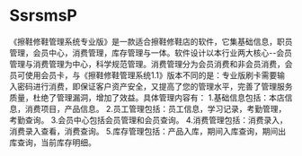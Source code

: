 # SsrsmsP
 《擦鞋修鞋管理系统专业版》是一款适合擦鞋修鞋店的软件，它集基础信息，职员管理，会员中心，消费管理，库存管理与一体。软件设计以本行业两大核心--会员管理与消费管理为中心，科学规范管理。消费管理分为会员消费和非会员消费，会员可使用会员卡，与《擦鞋修鞋管理系统1.1》版本不同的是：专业版刷卡需要输入密码进行消费，即保证客户资产安全，又提高了您的管理水平，完善了管理服务质量，杜绝了管理漏洞，增加了效益。具体管理内容有：  1.基础信息包括：本店信息，消费项目，产品信息。  2.员工管理包括：员工信息，学习记录，考勤管理，考勤查询。  3.会员中心包括会员管理和会员查询。  4.消费管理包括：消费录入，消费录入查看，消费查询。  5.库存管理包括：产品入库，期间入库查询，期间出库查询，当前库存明细。
